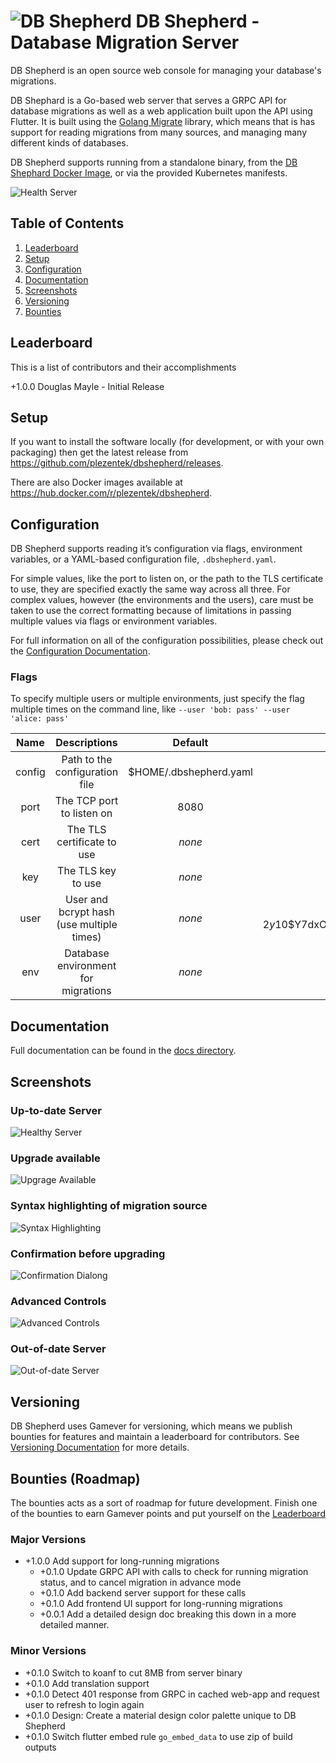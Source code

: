 # ![DB Shepherd](images/dbshepherd.png) DB Shepherd - Database Migration Server

DB Shepherd is an open source web console for managing your database's
migrations.

DB Shephard is a Go-based web server that serves a GRPC API for database
migrations as well as a web application built upon the API using Flutter.  It
is built using the [Golang Migrate](https://github.com/golang-migrate/migrate)
library, which means that is has support for reading migrations from many
sources, and managing many different kinds of databases.

DB Shepherd supports running from a standalone binary, from the [DB Shephard
Docker Image](https://hub.docker.com/r/plezentek/dbshepherd), or via the
provided Kubernetes manifests.

![Health Server](images/healthy.png)

## Table of Contents
1. [Leaderboard](#leaderboard)
2. [Setup](#setup)
3. [Configuration](#configuration)
4. [Documentation](#documentation)
5. [Screenshots](#screenshots)
6. [Versioning](#versioning)
7. [Bounties](#bounties)

## Leaderboard
This is a list of contributors and their accomplishments

+1.0.0 Douglas Mayle - Initial Release

## Setup
If you want to install the software locally (for development, or with your own
packaging) then get the latest release from
https://github.com/plezentek/dbshepherd/releases.

There are also Docker images available at https://hub.docker.com/r/plezentek/dbshepherd.

## Configuration
DB Shepherd supports reading it’s configuration via flags, environment
variables, or a YAML-based configuration file, `.dbshepherd.yaml`.

For simple values, like the port to listen on, or the path to the TLS
certificate to use, they are specified exactly the same way across all three.
For complex values, however (the environments and the users), care must be
taken to use the correct formatting because of limitations in passing multiple
values via flags or environment variables.

For full information on all of the configuration possibilities, please check
out the [Configuration Documentation](docs/configuration.md).

### Flags
To specify multiple users or multiple environments, just specify the flag
multiple times on the command line, like `--user 'bob: pass' --user 'alice: pass'`

| Name   | Descriptions                              | Default                | Example                                                                     |
| :--:   | :----------:                              | :-----:                | :-----:                                                                     |
| config | Path to the configuration file            | $HOME/.dbshepherd.yaml |                                                                             |
| port   | The TCP port to listen on                 | 8080                   |                                                                             |
| cert   | The TLS certificate to use                | *none*                 | /certs/server.crt                                                           |
| key    | The TLS key to use                        | *none*                 | /certs/server.key                                                           |
| user   | User and bcrypt hash (use multiple times) | *none*                 | --user ‘bob: $2y$10$Y7dxOOsSEGR3jO2heIEnrOUE8djhD2XE7oSmkbo6tHv8vb/oKiDt.’  |
| env    | Database environment for migrations       | *none*                 | --env ‘prod: [files:///schemas/prod, postgres://user:password@host/dbname]’ |


## Documentation
Full documentation can be found in the [docs directory](docs/README.md).

## Screenshots
### Up-to-date Server
![Healthy Server](images/healthy.png)

### Upgrade available
![Upgrage Available](images/upgrade_available.png)

### Syntax highlighting of migration source
![Syntax Highlighting](images/upgrade_source.png)

### Confirmation before upgrading
![Confirmation Dialong](images/confirmation.png)

### Advanced Controls
![Advanced Controls](images/advanced_controls.png)

### Out-of-date Server
![Out-of-date Server](images/out_of_date.png)

## Versioning
DB Shepherd uses Gamever for versioning, which means we publish bounties for
features and maintain a leaderboard for contributors.  See [Versioning
Documentation](docs/versioning.md) for more details.

## Bounties (Roadmap)
The bounties acts as a sort of roadmap for future development.  Finish one of
the bounties to earn Gamever points and put yourself on the
[Leaderboard](#leaderboard)

### Major Versions
 * +1.0.0 Add support for long-running migrations
   * +0.1.0 Update GRPC API with calls to check for running migration status,
     and to cancel migration in advance mode
   * +0.1.0 Add backend server support for these calls
   * +0.1.0 Add frontend UI support for long-running migrations
   * +0.0.1 Add a detailed design doc breaking this down in a more detailed
     manner.

### Minor Versions
 * +0.1.0 Switch to koanf to cut 8MB from server binary
 * +0.1.0 Add translation support
 * +0.1.0 Detect 401 response from GRPC in cached web-app and request user to
   refresh to login again
 * +0.1.0 Design: Create a material design color palette unique to DB Shepherd
 * +0.1.0 Switch flutter embed rule `go_embed_data` to use zip of build outputs

